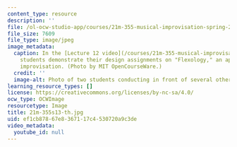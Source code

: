 ```yaml
---
content_type: resource
description: ''
file: /ol-ocw-studio-app/courses/21m-355-musical-improvisation-spring-2013/ef1cb87867e8367117c4530720a9c3de_21M-355s13-th.jpg
file_size: 7609
file_type: image/jpeg
image_metadata:
  caption: In the [Lecture 12 video](/courses/21m-355-musical-improvisation-spring-2013/resources/lecture-12),
    students demonstrate their design assignments on "Flexology," an approach to conducted
    improvisation. (Photo by MIT OpenCourseWare.)
  credit: ''
  image-alt: Photo of two students conducting in front of several other student instrumentalists.
learning_resource_types: []
license: https://creativecommons.org/licenses/by-nc-sa/4.0/
ocw_type: OCWImage
resourcetype: Image
title: 21m-355s13-th.jpg
uid: ef1cb878-67e8-3671-17c4-530720a9c3de
video_metadata:
  youtube_id: null
---
```

